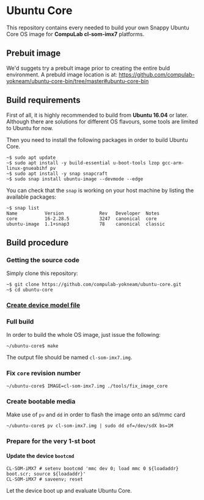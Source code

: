 # Ubuntu Core

This repository contains every needed to build your own Snappy Ubuntu Core OS image for **CompuLab cl-som-imx7** platforms.

## Prebuit image
We'd suggets try a prebult image prior to creating the entire buld environment.
A prebuld image location is at: 
https://github.com/compulab-yokneam/ubuntu-core-bin/tree/master#ubuntu-core-bin

## Build requirements

First of all, it is highly recommended to build from **Ubuntu 16.04** or later. Although there are solutions for different OS flavours, some tools are limited to Ubuntu for now.

Then you need to install the following packages in order to build Ubuntu Core.
```
~$ sudo apt update
~$ sudo apt install -y build-essential u-boot-tools lzop gcc-arm-linux-gnueabihf pv
~$ sudo apt install -y snap snapcraft
~$ sudo snap install ubuntu-image --devmode --edge
```

You can check that the `snap` is working on your host machine by listing the available packages:
```
~$ snap list
Name          Version             Rev   Developer  Notes
core          16-2.28.5           3247  canonical  core
ubuntu-image  1.1+snap3           78    canonical  classic
```

## Build procedure

### Getting the source code

Simply clone this repository:
```
~$ git clone https://github.com/compulab-yokneam/ubuntu-core.git
~$ cd ubuntu-core
```

### [Create device model file](./model#model-assertion)

### Full build

In order to build the whole OS image, just issue the following:
```
~/ubuntu-core$ make
```
The output file should be named `cl-som-imx7.img`.

### Fix `core` revision number
```
~/ubuntu-core$ IMAGE=cl-som-imx7.img ./tools/fix_image_core
```

### Create bootable media
Make use of `pv` and `dd` in order to flash the image onto an sd/mmc card

```
~/ubuntu-core$ pv cl-som-imx7.img | sudo dd of=/dev/sdX bs=1M
```

### Prepare for the very 1-st boot
#### Update the device `bootcmd`
```
CL-SOM-iMX7 # setenv bootcmd 'mmc dev 0; load mmc 0 ${loadaddr} boot.scr; source ${loadaddr}'
CL-SOM-iMX7 # saveenv; reset
```
Let the device boot up and evaluate Ubuntu Core.
